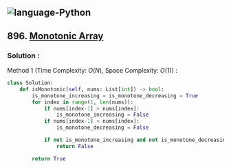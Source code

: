 ![language-Python](https://img.shields.io/badge/Python-ffd43b?style=for-the-badge&logo=PYTHON)
---

## 896. [Monotonic Array](https://leetcode.com/problems/monotonic-array)

### Solution :

Method 1 (Time Complexity: $O(N)$, Space Complexity: $O(1)$) :
```python
class Solution:
    def isMonotonic(self, nums: List[int]) -> bool:
        is_monotone_increasing = is_monotone_decreasing = True
        for index in range(1, len(nums)):
            if nums[index-1] > nums[index]:
                is_monotone_increasing = False
            if nums[index-1] < nums[index]:
                is_monotone_decreasing = False

            if not is_monotone_increasing and not is_monotone_decreasing:
                return False

        return True
```
